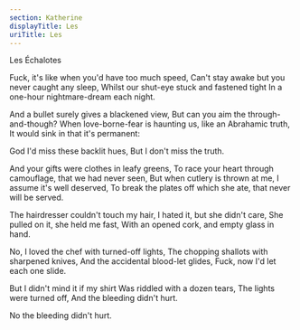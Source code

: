 ```yaml
---
section: Katherine
displayTitle: Les
uriTitle: Les
---
```


Les Échalotes

Fuck, it's like when you'd have too much speed,
Can't stay awake but you never caught any sleep,
Whilst our shut-eye stuck and fastened tight
In a one-hour nightmare-dream each night.

And a bullet surely gives a blackened view,
But can you aim the through-and-though?
When love-borne-fear is haunting us, like an Abrahamic truth,
It would sink in that it's permanent:

God I'd miss these backlit hues,
But I don't miss the truth.

And your gifts were clothes in leafy greens,
To race your heart through camouflage, that we had never seen,
But when cutlery is thrown at me, I assume it's well deserved,
To break the plates off which she ate, that never will be served.

The hairdresser couldn't touch my hair,
I hated it, but she didn't care,
She pulled on it, she held me fast,
With an opened cork, and empty glass in hand.

No, I loved the chef with turned-off lights,
The chopping shallots with sharpened knives,
And the accidental blood-let glides,
Fuck, now I'd let each one slide.

But I didn't mind it if my shirt
Was riddled with a dozen tears,
The lights were turned off,
And the bleeding didn't hurt.

No the bleeding didn't hurt.
